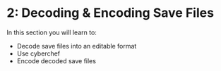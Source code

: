 # 2: Decoding & Encoding Save Files

In this section you will learn to:
* Decode save files into an editable format
* Use cyberchef
* Encode decoded save files